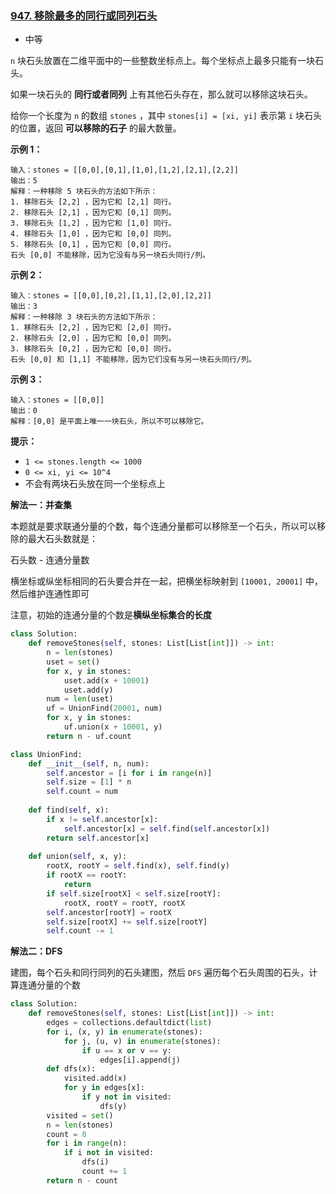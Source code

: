 ### [947. 移除最多的同行或同列石头](https://leetcode.cn/problems/most-stones-removed-with-same-row-or-column/)

- 中等

`n` 块石头放置在二维平面中的一些整数坐标点上。每个坐标点上最多只能有一块石头。

如果一块石头的 **同行或者同列** 上有其他石头存在，那么就可以移除这块石头。

给你一个长度为 `n` 的数组 `stones` ，其中 `stones[i] = [xi, yi]` 表示第 `i` 块石头的位置，返回 **可以移除的石子** 的最大数量。

**示例 1：**

```
输入：stones = [[0,0],[0,1],[1,0],[1,2],[2,1],[2,2]]
输出：5
解释：一种移除 5 块石头的方法如下所示：
1. 移除石头 [2,2] ，因为它和 [2,1] 同行。
2. 移除石头 [2,1] ，因为它和 [0,1] 同列。
3. 移除石头 [1,2] ，因为它和 [1,0] 同行。
4. 移除石头 [1,0] ，因为它和 [0,0] 同列。
5. 移除石头 [0,1] ，因为它和 [0,0] 同行。
石头 [0,0] 不能移除，因为它没有与另一块石头同行/列。
```

**示例 2：**

```
输入：stones = [[0,0],[0,2],[1,1],[2,0],[2,2]]
输出：3
解释：一种移除 3 块石头的方法如下所示：
1. 移除石头 [2,2] ，因为它和 [2,0] 同行。
2. 移除石头 [2,0] ，因为它和 [0,0] 同列。
3. 移除石头 [0,2] ，因为它和 [0,0] 同行。
石头 [0,0] 和 [1,1] 不能移除，因为它们没有与另一块石头同行/列。
```

**示例 3：**

```
输入：stones = [[0,0]]
输出：0
解释：[0,0] 是平面上唯一一块石头，所以不可以移除它。
```

**提示：**

- `1 <= stones.length <= 1000`
- `0 <= xi, yi <= 10^4`
- 不会有两块石头放在同一个坐标点上

**解法一：并查集**

本题就是要求联通分量的个数，每个连通分量都可以移除至一个石头，所以可以移除的最大石头数就是：

石头数 - 连通分量数

横坐标或纵坐标相同的石头要合并在一起，把横坐标映射到 `[10001, 20001]` 中，然后维护连通性即可

注意，初始的连通分量的个数是**横纵坐标集合的长度**

```python
class Solution:
    def removeStones(self, stones: List[List[int]]) -> int:
        n = len(stones)
        uset = set()
        for x, y in stones:
            uset.add(x + 10001)
            uset.add(y)
        num = len(uset)
        uf = UnionFind(20001, num)
        for x, y in stones:
            uf.union(x + 10001, y)
        return n - uf.count

class UnionFind:
    def __init__(self, n, num):
        self.ancestor = [i for i in range(n)]
        self.size = [1] * n
        self.count = num
    
    def find(self, x):
        if x != self.ancestor[x]:
            self.ancestor[x] = self.find(self.ancestor[x])
        return self.ancestor[x]
    
    def union(self, x, y):
        rootX, rootY = self.find(x), self.find(y)
        if rootX == rootY:
            return
        if self.size[rootX] < self.size[rootY]:
            rootX, rootY = rootY, rootX
        self.ancestor[rootY] = rootX
        self.size[rootX] += self.size[rootY]
        self.count -= 1
```

**解法二：DFS**

建图，每个石头和同行同列的石头建图，然后 `DFS` 遍历每个石头周围的石头，计算连通分量的个数

```python
class Solution:
    def removeStones(self, stones: List[List[int]]) -> int:
        edges = collections.defaultdict(list)
        for i, (x, y) in enumerate(stones):
            for j, (u, v) in enumerate(stones):
                if u == x or v == y:
                    edges[i].append(j)
        def dfs(x):
            visited.add(x)
            for y in edges[x]:
                if y not in visited:
                    dfs(y)
        visited = set()
        n = len(stones)
        count = 0
        for i in range(n):
            if i not in visited:
                dfs(i)
                count += 1
        return n - count
```

